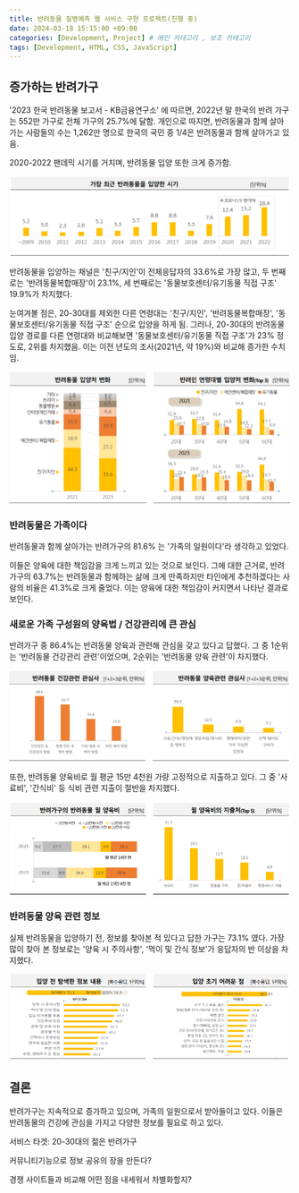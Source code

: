 ```yaml
---
title: 반려동물 질병예측 웹 서비스 구현 프로젝트(진행 중)
date: 2024-03-18 15:15:00 +09:00
categories: [Development, Project] # 메인 카테고리 , 보조 카테고리
tags: [Development, HTML, CSS, JavaScript]
---
```


## 증가하는 반려가구

'2023 한국 반려동물 보고서 - KB금융연구소' 에 따르면, 2022년 말 한국의 반려 가구는 552만 가구로 전체 가구의 25.7%에 달함.
개인으로 따지면, 반려동물과 함께 살아가는 사람들의 수는 1,262만 명으로 한국의 국민 중 1/4은 반려동물과 함께 살아가고 있음.

2020-2022 팬데믹 시기를 거치며, 반려동물 입양 또한 크게 증가함.

![반려동물 입양 추이](../assets/img/posts/240318-pet-web-service-1.png)

반려동물을 입양하는 채널은 '친구/지인'이 전체응답자의 33.6%로 가장 많고, 두 번째로는 '반려동물복합매장'이 23.1%, 세 번째로는 '동물보호센터/유기동물 직접 구조' 19.9%가 차지했다.

눈여겨볼 점은, 20-30대를 제외한 다른 연령대는 '친구/지인', '반려동물복합매장', '동물보호센터/유기동물 직접 구조' 순으로 입양을 하게 됨.
그러나, 20-30대의 반려동물 입양 경로를 다른 연령대와 비교해보면 '동물보호센터/유기동물 직접 구조'가 23% 정도로, 2위를 차지했음.
이는 이전 년도의 조사(2021년, 약 19%)와 비교해 증가한 수치임.

![반려동물 입양 채널](../assets/img/posts/240318-pet-web-service-2.png)

### 반려동물은 가족이다

반려동물과 함께 살아가는 반려가구의 81.6% 는 '가족의 일원이다'라 생각하고 있었다.

이들은 양육에 대한 책임감을 크게 느끼고 있는 것으로 보인다.
그에 대한 근거로, 반려가구의 63.7%는 반려동물과 함께하는 삶에 크게 만족하지만 타인에게 추천하겠다는 사람의 비율은 41.3%로 크게 줄었다.
이는 양육에 대한 책임감이 커지면서 나타난 결과로 보인다.

### 새로운 가족 구성원의 양육법 / 건강관리에 큰 관심

반려가구 중 86.4%는 반려동물 양육과 관련해 관심을 갖고 있다고 답했다.
그 중 1순위는 '반려동물 건강관리 관련'이었으며, 2순위는 '반려동물 양육 관련'이 차지했다.

![반려동물 관심 분야](../assets/img/posts/240318-pet-web-service-3.png)

또한, 반려동물 양육비로 월 평균 15만 4천원 가량 고정적으로 지출하고 있다.
그 중 '사료비', '간식비' 등 식비 관련 지출이 절반을 차지했다.

![반려동물 관련 고정 지출](../assets/img/posts/240318-pet-web-service-4.png)

### 반려동물 양육 관련 정보

실제 반려동물을 입양하기 전, 정보를 찾아본 적 있다고 답한 가구는 73.1% 였다.
가장 많이 찾아 본 정보로는 '양육 시 주의사항', '먹이 및 간식 정보'가 응답자의 반 이상을 차지했다.

![반려동물 관련 고정 지출](../assets/img/posts/240318-pet-web-service-5.png)

## 결론

반려가구는 지속적으로 증가하고 있으며, 가족의 일원으로서 받아들이고 있다.
이들은 반려동물의 건강에 관심을 가지고 다양한 정보를 필요로 하고 있다.

서비스 타겟: 20-30대의 젊은 반려가구

커뮤니티기능으로 정보 공유의 장을 만든다?

경쟁 사이트들과 비교해 어떤 점을 내세워서 차별화할지?

<!-- ## 계획 및 진행 현황

HTML/CSS/JS 부터 시작해서 Front end 작업 부터 실시하자.
Back end 작업은 아예 뒤로 밀어두고 진행하자.

1차 목표: 모든 구성 요소를 bootstrap 만을 복사해 구현한 기존 사이트를 직접 만든 코드로 구현해본다.
메인화면, 안구질환 예측, 피부질환 예측, 상품 판매, 게시판까지 총 5가지 사이트를 구현한다.

일단 Git 먼저 공부하고 적극적으로 Git 을 활용해보자!

메인화면 구성 먼저 진행하자!

기본적인 디렉토리 구성
html / css / js / image 네 가지.

파일과 변수명은 camelCase 를 우선시 하며, css 는 BEM 을 사용하자.

HTML Semantic Tag를 사용하자.

먼저, css 내부에는
screens, components 디렉토리를 추가했고 자주 사용하는 것들을 변수화하기 위해 variables.css 를 만듦.
그리고 클론코딩에서 사용한 reset.css 를 추가해주었다.
어디서든 일정한 레이아웃을 보장하기 위함과 내가 편하게 디자인하기 위함.

참고할만한 디자인을 찾아서, 어떻게 구현할지 틀을 잡아두는 것이 좋을 것 같다. -->
